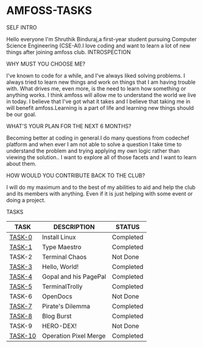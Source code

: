 # AMFOSS-TASKS
SELF INTRO

Hello everyone
I'm Shruthik Binduraj,a first-year student pursuing Computer Science Engineering (CSE-AI).I love coding and want to learn a lot of new things after joining amfoss club.
INTROSPECTION

WHY MUST YOU CHOOSE ME?

I've known to code for a while, and I've always liked solving problems. I always tried to learn new things and work on things that I am having trouble with. What drives me, even more, is the need to learn how something or anything works. I think amfoss will allow me to understand the world we live in today. I believe that I've got what it takes and I believe that taking me in will benefit amfoss.Learning is a part of life and learning new things should be our goal.

WHAT'S YOUR PLAN FOR THE NEXT 6 MONTHS?

Becoming better at coding in general.I do many questions from codechef platform and when ever I am not able to solve a question I take time to understand the problem and trying applying my own logic rather than viewing the solution.. I want to explore all of those facets and I want to learn about them.

HOW WOULD YOU CONTRIBUTE BACK TO THE CLUB?

I will do my maximum and to the best of my abilities to aid and help the club and its members with anything. Even if it is just helping with some event or doing a project.


TASKS

| TASK     | DESCRIPTION  | STATUS     |
|----------|--------------|------------|
| [TASK-0](https://github.com/optimuscoding/AMFOSS-TASKS/tree/master/TASK-00) | Install Linux | Completed  |
| [TASK-1](https://github.com/optimuscoding/AMFOSS-TASKS/tree/master/TASK-01) |  Type Maestro | Completed  |
| TASK-2| Terminal Chaos | Not Done   |
| [TASK-3](https://github.com/optimuscoding/AMFOSS-TASKS/tree/master/TASK-03) | Hello, World! | Completed  |
| [TASK-4](https://github.com/optimuscoding/AMFOSS-TASKS/tree/master/TASK-04) | Gopal and his PagePal | Completed   |
| [TASK-5](https://github.com/optimuscoding/AMFOSS-TASKS/tree/master/TASK-05) | TerminalTrolly | Completed  |
| TASK-6| OpenDocs | Not Done   |
| [TASK-7](https://github.com/optimuscoding/AMFOSS-TASKS/tree/master/TASK-07) | Pirate's Dilemma | Completed  |
| [TASK-8](https://medium.com/@optimuscoding8/blog-burst-c404f03b0e57)|  Blog Burst | Completed   |
| TASK-9| HERO-DEX! | Not Done   |
| [TASK-10](https://github.com/optimuscoding/AMFOSS-TASKS/tree/master/TASK-10) | Operation Pixel Merge | Completed |
